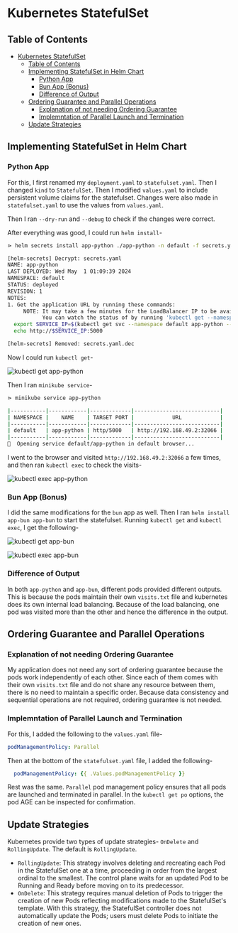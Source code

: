 # Kubernetes StatefulSet

## Table of Contents

- [Kubernetes StatefulSet](#kubernetes-statefulset)
  - [Table of Contents](#table-of-contents)
  - [Implementing StatefulSet in Helm Chart](#implementing-statefulset-in-helm-chart)
    - [Python App](#python-app)
    - [Bun App (Bonus)](#bun-app-bonus)
    - [Difference of Output](#difference-of-output)
  - [Ordering Guarantee and Parallel Operations](#ordering-guarantee-and-parallel-operations)
    - [Explanation of not needing Ordering Guarantee](#explanation-of-not-needing-ordering-guarantee)
    - [Implemntation of Parallel Launch and Termination](#implemntation-of-parallel-launch-and-termination)
  - [Update Strategies](#update-strategies)

## Implementing StatefulSet in Helm Chart

### Python App

For this, I first renamed my `deployment.yaml` to `statefulset.yaml`. Then I changed `kind` to `StatefulSet`. Then I modified `values.yaml` to include persistent volume claims for the statefulset. Changes were also made in `statefulset.yaml` to use the values from `values.yaml`.

Then I ran `--dry-run` and `--debug` to check if the changes were correct.

After everything was good, I could run `helm install`-

```bash
⋗ helm secrets install app-python ./app-python -n default -f secrets.yaml                                                                         

[helm-secrets] Decrypt: secrets.yaml
NAME: app-python
LAST DEPLOYED: Wed May  1 01:09:39 2024
NAMESPACE: default
STATUS: deployed
REVISION: 1
NOTES:
1. Get the application URL by running these commands:
     NOTE: It may take a few minutes for the LoadBalancer IP to be available.
           You can watch the status of by running 'kubectl get --namespace default svc -w app-python'
  export SERVICE_IP=$(kubectl get svc --namespace default app-python --template "{{ range (index .status.loadBalancer.ingress 0) }}{{.}}{{ end }}")
  echo http://$SERVICE_IP:5000

[helm-secrets] Removed: secrets.yaml.dec
```

Now I could run `kubectl get`-

![kubectl get app-python](https://i.postimg.cc/43jpPNJ7/image.png)

Then I ran `minikube service`-

```bash
⋗ minikube service app-python

|-----------|------------|-------------|---------------------------|
| NAMESPACE |    NAME    | TARGET PORT |            URL            |
|-----------|------------|-------------|---------------------------|
| default   | app-python | http/5000   | http://192.168.49.2:32066 |
|-----------|------------|-------------|---------------------------|
🎉  Opening service default/app-python in default browser...
```

I went to the browser and visited `http://192.168.49.2:32066` a few times, and then ran `kubectl exec` to check the visits-

![kubectl exec app-python](https://i.postimg.cc/1RGD0QbX/image.png)

### Bun App (Bonus)

I did the same modifications for the `bun` app as well. Then I ran `helm install app-bun app-bun` to start the statefulset. Running `kubectl get` and `kubectl exec`, I get the following-

![kubectl get app-bun](https://i.postimg.cc/zXL8Zz5X/image.png)

![kubectl exec app-bun](https://i.postimg.cc/25Nz7Psj/image.png)

### Difference of Output

In both `app-python` and `app-bun`, different pods provided different outputs. This is because the pods maintain their own `visits.txt` file and kubernetes does its own internal load balancing. Because of the load balancing, one pod was visited more than the other and hence the difference in the output.

## Ordering Guarantee and Parallel Operations

### Explanation of not needing Ordering Guarantee

My application does not need any sort of ordering guarantee because the pods work independently of each other. Since each of them comes with their own `visits.txt` file and do not share any resource between them, there is no need to maintain a specific order. Because data consistency and sequential operations are not required, ordering guarantee is not needed.

### Implemntation of Parallel Launch and Termination

For this, I added the following to the `values.yaml` file-

```yaml
podManagementPolicy: Parallel
```

Then at the bottom of the `statefulset.yaml` file, I added the following-

```yaml
  podManagementPolicy: {{ .Values.podManagementPolicy }}
```

Rest was the same. `Parallel` pod management policy ensures that all pods are launched and terminated in parallel. In the `kubectl get po` options, the pod AGE can be inspected for confirmation.

## Update Strategies

Kubernetes provide two types of update strategies- `OnDelete` and `RollingUpdate`. The default is `RollingUpdate`.

- `RollingUpdate`: This strategy involves deleting and recreating each Pod in the StatefulSet one at a time, proceeding in order from the largest ordinal to the smallest. The control plane waits for an updated Pod to be Running and Ready before moving on to its predecessor.
- `OnDelete`: This strategy requires manual deletion of Pods to trigger the creation of new Pods reflecting modifications made to the StatefulSet's template. With this strategy, the StatefulSet controller does not automatically update the Pods; users must delete Pods to initiate the creation of new ones.
